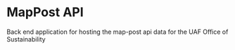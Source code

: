 # MapPost API

Back end application for hosting the map-post api data for the UAF Office of Sustainability
